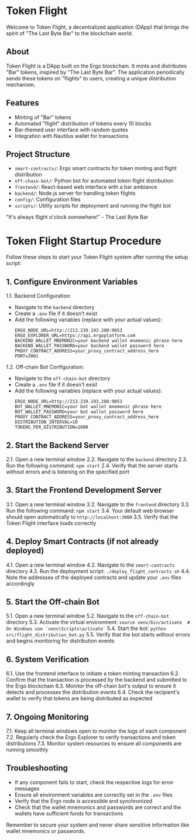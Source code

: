 # Token Flight

Welcome to Token Flight, a decentralized application (DApp) that brings the spirit of "The Last Byte Bar" to the blockchain world.

## About

Token Flight is a DApp built on the Ergo blockchain. It mints and distributes "Bar" tokens, inspired by "The Last Byte Bar". The application periodically sends these tokens on "flights" to users, creating a unique distribution mechanism.

## Features

- Minting of "Bar" tokens
- Automated "flight" distribution of tokens every 10 blocks
- Bar-themed user interface with random quotes
- Integration with Nautilus wallet for transactions

## Project Structure

- `smart-contracts/`: Ergo smart contracts for token minting and flight distribution
- `off-chain-bot/`: Python bot for automated token flight distribution
- `frontend/`: React-based web interface with a bar ambiance
- `backend/`: Node.js server for handling token flights
- `config/`: Configuration files
- `scripts/`: Utility scripts for deployment and running the flight bot


"It's always flight o'clock somewhere!" - The Last Byte Bar

# Token Flight Startup Procedure

Follow these steps to start your Token Flight system after running the setup script:

## 1. Configure Environment Variables

1.1. Backend Configuration:
   - Navigate to the `backend` directory
   - Create a `.env` file if it doesn't exist
   - Add the following variables (replace with your actual values):
     ```
     ERGO_NODE_URL=http://213.239.193.208:9053
     ERGO_EXPLORER_URL=https://api.ergoplatform.com
     BACKEND_WALLET_MNEMONIC=your backend wallet mnemonic phrase here
     BACKEND_WALLET_PASSWORD=your backend wallet password here
     PROXY_CONTRACT_ADDRESS=your_proxy_contract_address_here
     PORT=3001
     ```

1.2. Off-chain Bot Configuration:
   - Navigate to the `off-chain-bot` directory
   - Create a `.env` file if it doesn't exist
   - Add the following variables (replace with your actual values):
     ```
     ERGO_NODE_URL=http://213.239.193.208:9053
     BOT_WALLET_MNEMONIC=your bot wallet mnemonic phrase here
     BOT_WALLET_PASSWORD=your bot wallet password here
     PROXY_CONTRACT_ADDRESS=your_proxy_contract_address_here
     DISTRIBUTION_INTERVAL=10
     TOKENS_PER_DISTRIBUTION=1000
     ```

## 2. Start the Backend Server

2.1. Open a new terminal window
2.2. Navigate to the `backend` directory
2.3. Run the following command:
     ```
     npm start
     ```
2.4. Verify that the server starts without errors and is listening on the specified port

## 3. Start the Frontend Development Server

3.1. Open a new terminal window
3.2. Navigate to the `frontend` directory
3.3. Run the following command:
     ```
     npm start
     ```
3.4. Your default web browser should open automatically to `http://localhost:3000`
3.5. Verify that the Token Flight interface loads correctly

## 4. Deploy Smart Contracts (if not already deployed)

4.1. Open a new terminal window
4.2. Navigate to the `smart-contracts` directory
4.3. Run the deployment script:
     ```
     ./deploy_flight_contracts.sh
     ```
4.4. Note the addresses of the deployed contracts and update your `.env` files accordingly

## 5. Start the Off-chain Bot

5.1. Open a new terminal window
5.2. Navigate to the `off-chain-bot` directory
5.3. Activate the virtual environment:
     ```
     source venv/bin/activate  # On Windows use `venv\Scripts\activate`
     ```
5.4. Start the bot:
     ```
     python src/flight_distribution_bot.py
     ```
5.5. Verify that the bot starts without errors and begins monitoring for distribution events

## 6. System Verification

6.1. Use the frontend interface to initiate a token minting transaction
6.2. Confirm that the transaction is processed by the backend and submitted to the Ergo blockchain
6.3. Monitor the off-chain bot's output to ensure it detects and processes the distribution events
6.4. Check the recipient's wallet to verify that tokens are being distributed as expected

## 7. Ongoing Monitoring

7.1. Keep all terminal windows open to monitor the logs of each component
7.2. Regularly check the Ergo Explorer to verify transactions and token distributions
7.3. Monitor system resources to ensure all components are running smoothly

## Troubleshooting

- If any component fails to start, check the respective logs for error messages
- Ensure all environment variables are correctly set in the `.env` files
- Verify that the Ergo node is accessible and synchronized
- Check that the wallet mnemonics and passwords are correct and the wallets have sufficient funds for transactions

Remember to secure your system and never share sensitive information like wallet mnemonics or passwords.